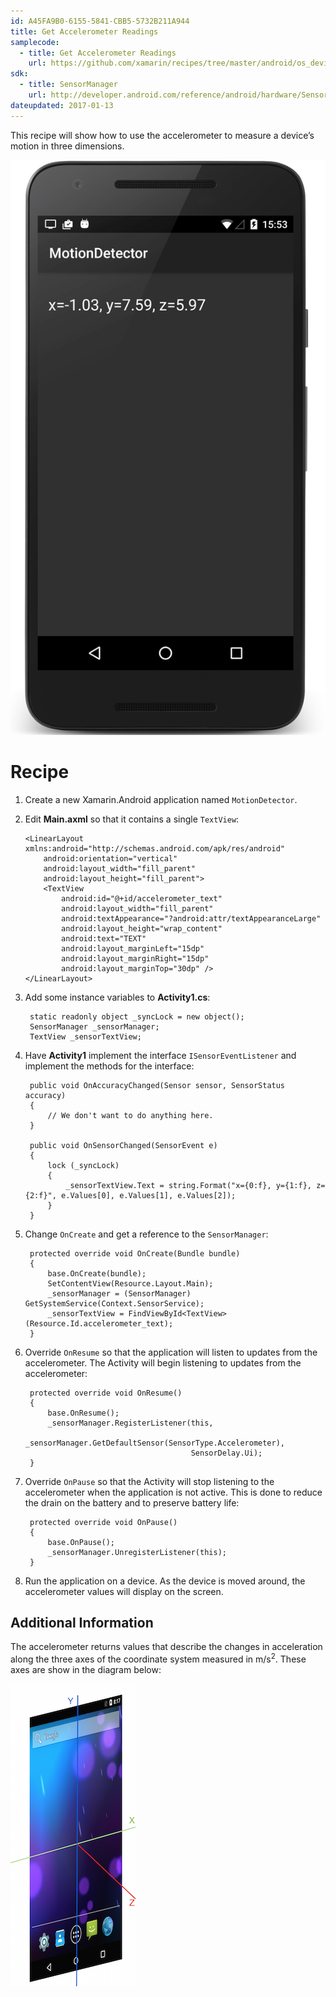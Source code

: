 ```yaml
---
id: A45FA9B0-6155-5841-CBB5-5732B211A944  
title: Get Accelerometer Readings  
samplecode:
  - title: Get Accelerometer Readings
    url: https://github.com/xamarin/recipes/tree/master/android/os_device_resources/accelerometer/get_accelerometer_readings
sdk:
  - title: SensorManager
    url: http://developer.android.com/reference/android/hardware/SensorManager.html
dateupdated: 2017-01-13
---
```


This recipe will show how to use the accelerometer to measure a device’s motion in three dimensions.

 [ ![](Images/MotionDetector.png)](Images/MotionDetector.png)

# Recipe

1.  Create a new Xamarin.Android application named `MotionDetector`.

2.  Edit **Main.axml** so that it contains a single `TextView`:

        <LinearLayout xmlns:android="http://schemas.android.com/apk/res/android"
            android:orientation="vertical"
            android:layout_width="fill_parent"
            android:layout_height="fill_parent">
            <TextView
                android:id="@+id/accelerometer_text"
                android:layout_width="fill_parent"
                android:textAppearance="?android:attr/textAppearanceLarge"
                android:layout_height="wrap_content"
                android:text="TEXT"
                android:layout_marginLeft="15dp"
                android:layout_marginRight="15dp"
                android:layout_marginTop="30dp" />
        </LinearLayout>

3. Add some instance variables to **Activity1.cs**:

        static readonly object _syncLock = new object();
        SensorManager _sensorManager;
        TextView _sensorTextView;

4. Have **Activity1** implement the interface `ISensorEventListener` and implement the methods for the interface:

        public void OnAccuracyChanged(Sensor sensor, SensorStatus accuracy)
        {
            // We don't want to do anything here.
        }
        
        public void OnSensorChanged(SensorEvent e)
        {
            lock (_syncLock)
            {
                _sensorTextView.Text = string.Format("x={0:f}, y={1:f}, z={2:f}", e.Values[0], e.Values[1], e.Values[2]);
            }
        }

5. Change `OnCreate` and get a reference to the `SensorManager`:

        protected override void OnCreate(Bundle bundle)
        {
            base.OnCreate(bundle);
            SetContentView(Resource.Layout.Main);
            _sensorManager = (SensorManager) GetSystemService(Context.SensorService);
            _sensorTextView = FindViewById<TextView>(Resource.Id.accelerometer_text);
        }

6. Override `OnResume` so that the application will listen to updates from the accelerometer. The Activity will begin listening to updates from the accelerometer:

        protected override void OnResume()
        {
            base.OnResume();
            _sensorManager.RegisterListener(this,
                                            _sensorManager.GetDefaultSensor(SensorType.Accelerometer),
                                            SensorDelay.Ui);
        }

7. Override `OnPause` so that the Activity will stop listening to the accelerometer when the application is not active. This is done to reduce the drain on the battery and to preserve battery life:

        protected override void OnPause()
        {
            base.OnPause();
            _sensorManager.UnregisterListener(this);
        }

8. Run the application on a device. As the device is moved around, the accelerometer values will display on the screen.


## Additional Information

The accelerometer returns values that describe the changes in acceleration along the three axes of the coordinate system measured in m/s<sup>2</sup>. These axes are show in the diagram below:

 ![](Images/AccelerometerAxes.png)
